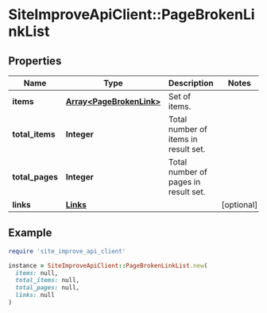 # SiteImproveApiClient::PageBrokenLinkList

## Properties

| Name | Type | Description | Notes |
| ---- | ---- | ----------- | ----- |
| **items** | [**Array&lt;PageBrokenLink&gt;**](PageBrokenLink.md) | Set of items. |  |
| **total_items** | **Integer** | Total number of items in result set. |  |
| **total_pages** | **Integer** | Total number of pages in result set. |  |
| **links** | [**Links**](Links.md) |  | [optional] |

## Example

```ruby
require 'site_improve_api_client'

instance = SiteImproveApiClient::PageBrokenLinkList.new(
  items: null,
  total_items: null,
  total_pages: null,
  links: null
)
```


